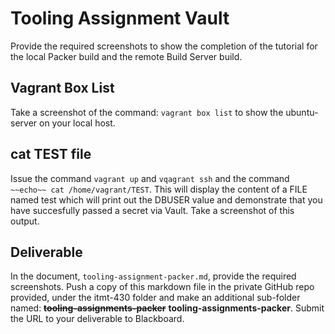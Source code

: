 # Tooling Assignment Vault

Provide the required screenshots to show the completion of the tutorial for the local Packer build and the remote Build Server build.

## Vagrant Box List

Take a screenshot of the command: `vagrant box list` to show the ubuntu-server on your local host.

## cat TEST file

Issue the command `vagrant up` and `vqagrant ssh` and the command `~~echo~~ cat /home/vagrant/TEST`. This will display the content of a FILE named test which will print out the DBUSER value and demonstrate that you have succesfully passed a secret via Vault.  Take a screenshot of this output.

## Deliverable

In the document, `tooling-assignment-packer.md`, provide the required screenshots. Push a copy of this markdown file in the private GitHub repo provided, under the itmt-430 folder and make an additional sub-folder named: ~~**tooling-assignments-packer**~~ **tooling-assignments-packer**. Submit the URL to your deliverable to Blackboard.
